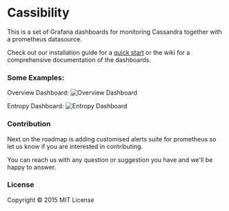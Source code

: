 # Cassibility
This is a set of Grafana dashboards for monitoring Cassandra together with a prometheus datasource.

Check out our installation guide for a [quick start](https://github.com/outbrain/Cassibility/wiki/Installation-Guide) or the wiki for a comprehensive documentation of the dashboards.

### Some Examples:
Overview Dashboard:
![Overview Dashboard](https://github.com/outbrain/Cassibility/blob/master/resources/OverviewDash.png)

Entropy Dashboard:
![Entropy Dashboard](https://github.com/outbrain/Cassibility/blob/master/resources/EntropyDash.png)


### Contribution
Next on the roadmap is adding customised alerts suite for prometheus so let us know if you are interested in contributing.

You can reach us with any question or suggestion you have and we'll be happy to answer.

### License
Copyright &copy; 2015 MIT License
